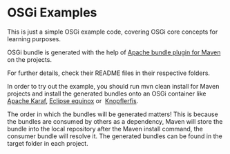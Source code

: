 # OSGi Examples
This is just a simple OSGi example code, covering OSGi core concepts for learning purposes.

OSGi bundle is generated with the help of [Apache bundle plugin for Maven](https://felix.apache.org/documentation/subprojects/apache-felix-maven-bundle-plugin-bnd.html "Apache bundle plugin for Maven") on the projects.

For further details, check their README files in their respective folders.

In order to try out the example, you should run mvn clean install for Maven projects and install the generated bundles onto an OSGi container like [Apache Karaf](https://karaf.apache.org/ "https://karaf.apache.org/"), [Eclipse equinox](https://www.eclipse.org/equinox/ "https://www.eclipse.org/equinox/") or  [Knopflerfis](https://www.knopflerfish.org/ "hhttps://www.knopflerfish.org/").

The order in which the bundles will be generated matters! This is because the bundles are consumed by others as a dependency, Maven will store the bundle into the local repository after the Maven install command, the consumer bundle will resolve it.
The generated bundles can be found in the target folder in each project.
